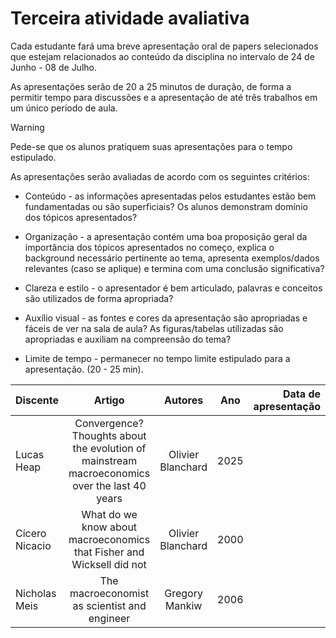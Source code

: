 # Terceira atividade avaliativa

Cada estudante fará uma breve apresentação oral de papers selecionados que estejam relacionados ao conteúdo da disciplina no intervalo de 24 de Junho - 08 de Julho.

As apresentações serão de 20 a 25 minutos de duração, de forma a permitir tempo para discussões e a apresentação de até três trabalhos em um único período de aula.

> [!WARNING]
> Pede-se que os alunos pratiquem suas apresentações para o tempo estipulado.

As apresentações serão avaliadas de acordo com os seguintes critérios:

- Conteúdo - as informações apresentadas pelos estudantes estão bem fundamentadas ou são superficiais? Os alunos demonstram domínio dos tópicos apresentados?

- Organização - a apresentação contém uma boa proposição geral da importância dos tópicos apresentados no começo, explica o background necessário pertinente ao tema, apresenta exemplos/dados relevantes (caso se aplique) e termina com uma conclusão significativa?

- Clareza e estilo - o apresentador é bem articulado, palavras e conceitos são utilizados de forma apropriada?

- Auxílio visual - as fontes e cores da apresentação são apropriadas e fáceis de ver na sala de aula? As figuras/tabelas utilizadas são apropriadas e auxiliam na compreensão do tema? 

- Limite de tempo - permanecer no tempo limite estipulado para a apresentação. (20 - 25 min).


| Discente | Artigo | Autores | Ano | Data de apresentação |
| :--- | :---: | :---: | :---: | ---: |
| Lucas Heap | Convergence? Thoughts about the evolution of mainstream macroeconomics over the last 40 years | Olivier Blanchard | 2025 |  |
| Cícero Nicacio | What do we know about macroeconomics that Fisher and Wicksell did not | Olivier Blanchard | 2000 | |
| Nicholas Meis | The macroeconomist as scientist and engineer | Gregory Mankiw | 2006 | |